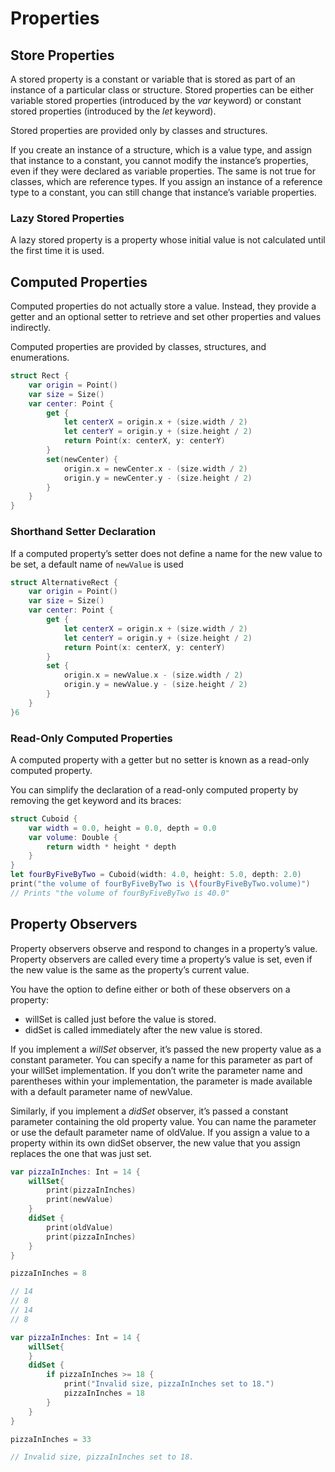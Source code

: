 # Properties

## Store Properties

A stored property is a constant or variable that is stored as part of an instance of a particular class or structure. Stored properties can be either variable stored properties (introduced by the *var* keyword) or constant stored properties (introduced by the *let* keyword).

Stored properties are provided only by classes and structures.

If you create an instance of a structure, which is a value type, and assign that instance to a constant, you cannot modify the instance’s properties, even if they were declared as variable properties.
The same is not true for classes, which are reference types. If you assign an instance of a reference type to a constant, you can still change that instance’s variable properties.

### Lazy Stored Properties

A lazy stored property is a property whose initial value is not calculated until the first time it is used.

## Computed Properties

Computed properties do not actually store a value. Instead, they provide a getter and an optional setter to retrieve and set other properties and values indirectly.

Computed properties are provided by classes, structures, and enumerations.

```swift
struct Rect {
    var origin = Point()
    var size = Size()
    var center: Point {
        get {
            let centerX = origin.x + (size.width / 2)
            let centerY = origin.y + (size.height / 2)
            return Point(x: centerX, y: centerY)
        }
        set(newCenter) {
            origin.x = newCenter.x - (size.width / 2)
            origin.y = newCenter.y - (size.height / 2)
        }
    }
}
```

### Shorthand Setter Declaration

If a computed property’s setter does not define a name for the new value to be set, a default name of `newValue` is used

```swift
struct AlternativeRect {
    var origin = Point()
    var size = Size()
    var center: Point {
        get {
            let centerX = origin.x + (size.width / 2)
            let centerY = origin.y + (size.height / 2)
            return Point(x: centerX, y: centerY)
        }
        set {
            origin.x = newValue.x - (size.width / 2)
            origin.y = newValue.y - (size.height / 2)
        }
    }
}6
```

### Read-Only Computed Properties

A computed property with a getter but no setter is known as a read-only computed property.

You can simplify the declaration of a read-only computed property by removing the get keyword and its braces:

```swift
struct Cuboid {
    var width = 0.0, height = 0.0, depth = 0.0
    var volume: Double {
        return width * height * depth
    }
}
let fourByFiveByTwo = Cuboid(width: 4.0, height: 5.0, depth: 2.0)
print("the volume of fourByFiveByTwo is \(fourByFiveByTwo.volume)")
// Prints "the volume of fourByFiveByTwo is 40.0"
```

## Property Observers

Property observers observe and respond to changes in a property’s value. Property observers are called every time a property’s value is set, even if the new value is the same as the property’s current value.

You have the option to define either or both of these observers on a property:

- willSet is called just before the value is stored.
- didSet is called immediately after the new value is stored.

If you implement a *willSet* observer, it’s passed the new property value as a constant parameter. You can specify a name for this parameter as part of your willSet implementation. If you don’t write the parameter name and parentheses within your implementation, the parameter is made available with a default parameter name of newValue.

Similarly, if you implement a *didSet* observer, it’s passed a constant parameter containing the old property value. You can name the parameter or use the default parameter name of oldValue. If you assign a value to a property within its own didSet observer, the new value that you assign replaces the one that was just set.

```swift
var pizzaInInches: Int = 14 {
    willSet{
        print(pizzaInInches)
        print(newValue)
    }
    didSet {
        print(oldValue)
        print(pizzaInInches)
    }
}

pizzaInInches = 8

// 14
// 8
// 14
// 8
```

```swift
var pizzaInInches: Int = 14 {
    willSet{
    }
    didSet {
        if pizzaInInches >= 18 {
            print("Invalid size, pizzaInInches set to 18.")
            pizzaInInches = 18
        }
    }
}

pizzaInInches = 33

// Invalid size, pizzaInInches set to 18.
```
